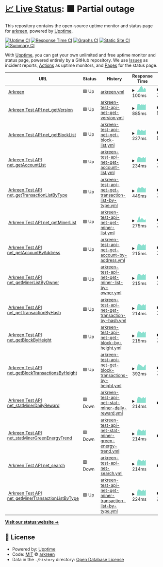 # [📈 Live Status](https://arkreen.github.io/upptime): <!--live status--> **🟧 Partial outage**

This repository contains the open-source uptime monitor and status page for [arkreen](https://arkreen.github.io/upptime), powered by [Upptime](https://github.com/upptime/upptime).

[![Uptime CI](https://github.com/arkreen/upptime/workflows/Uptime%20CI/badge.svg)](https://github.com/arkreen/upptime/actions?query=workflow%3A%22Uptime+CI%22)
[![Response Time CI](https://github.com/arkreen/upptime/workflows/Response%20Time%20CI/badge.svg)](https://github.com/arkreen/upptime/actions?query=workflow%3A%22Response+Time+CI%22)
[![Graphs CI](https://github.com/arkreen/upptime/workflows/Graphs%20CI/badge.svg)](https://github.com/arkreen/upptime/actions?query=workflow%3A%22Graphs+CI%22)
[![Static Site CI](https://github.com/arkreen/upptime/workflows/Static%20Site%20CI/badge.svg)](https://github.com/arkreen/upptime/actions?query=workflow%3A%22Static+Site+CI%22)
[![Summary CI](https://github.com/arkreen/upptime/workflows/Summary%20CI/badge.svg)](https://github.com/arkreen/upptime/actions?query=workflow%3A%22Summary+CI%22)

With [Upptime](https://upptime.js.org), you can get your own unlimited and free uptime monitor and status page, powered entirely by a GitHub repository. We use [Issues](https://github.com/arkreen/upptime/issues) as incident reports, [Actions](https://github.com/arkreen/upptime/actions) as uptime monitors, and [Pages](https://arkreen.github.io/upptime) for the status page.

<!--start: status pages-->
<!-- This summary is generated by Upptime (https://github.com/upptime/upptime) -->
<!-- Do not edit this manually, your changes will be overwritten -->
<!-- prettier-ignore -->
| URL | Status | History | Response Time | Uptime |
| --- | ------ | ------- | ------------- | ------ |
| <img alt="" src="https://icons.duckduckgo.com/ip3/arkreen.com.ico" height="13"> [Arkreen](https://arkreen.com) | 🟩 Up | [arkreen.yml](https://github.com/arkreen/upptime/commits/HEAD/history/arkreen.yml) | <details><summary><img alt="Response time graph" src="./graphs/arkreen/response-time-week.png" height="20"> 100ms</summary><br><a href="https://up.aigc.it/history/arkreen"><img alt="Response time 123" src="https://img.shields.io/endpoint?url=https%3A%2F%2Fraw.githubusercontent.com%2Farkreen%2Fupptime%2FHEAD%2Fapi%2Farkreen%2Fresponse-time.json"></a><br><a href="https://up.aigc.it/history/arkreen"><img alt="24-hour response time 81" src="https://img.shields.io/endpoint?url=https%3A%2F%2Fraw.githubusercontent.com%2Farkreen%2Fupptime%2FHEAD%2Fapi%2Farkreen%2Fresponse-time-day.json"></a><br><a href="https://up.aigc.it/history/arkreen"><img alt="7-day response time 100" src="https://img.shields.io/endpoint?url=https%3A%2F%2Fraw.githubusercontent.com%2Farkreen%2Fupptime%2FHEAD%2Fapi%2Farkreen%2Fresponse-time-week.json"></a><br><a href="https://up.aigc.it/history/arkreen"><img alt="30-day response time 121" src="https://img.shields.io/endpoint?url=https%3A%2F%2Fraw.githubusercontent.com%2Farkreen%2Fupptime%2FHEAD%2Fapi%2Farkreen%2Fresponse-time-month.json"></a><br><a href="https://up.aigc.it/history/arkreen"><img alt="1-year response time 123" src="https://img.shields.io/endpoint?url=https%3A%2F%2Fraw.githubusercontent.com%2Farkreen%2Fupptime%2FHEAD%2Fapi%2Farkreen%2Fresponse-time-year.json"></a></details> | <details><summary><a href="https://up.aigc.it/history/arkreen">100.00%</a></summary><a href="https://up.aigc.it/history/arkreen"><img alt="All-time uptime 100.00%" src="https://img.shields.io/endpoint?url=https%3A%2F%2Fraw.githubusercontent.com%2Farkreen%2Fupptime%2FHEAD%2Fapi%2Farkreen%2Fuptime.json"></a><br><a href="https://up.aigc.it/history/arkreen"><img alt="24-hour uptime 100.00%" src="https://img.shields.io/endpoint?url=https%3A%2F%2Fraw.githubusercontent.com%2Farkreen%2Fupptime%2FHEAD%2Fapi%2Farkreen%2Fuptime-day.json"></a><br><a href="https://up.aigc.it/history/arkreen"><img alt="7-day uptime 100.00%" src="https://img.shields.io/endpoint?url=https%3A%2F%2Fraw.githubusercontent.com%2Farkreen%2Fupptime%2FHEAD%2Fapi%2Farkreen%2Fuptime-week.json"></a><br><a href="https://up.aigc.it/history/arkreen"><img alt="30-day uptime 100.00%" src="https://img.shields.io/endpoint?url=https%3A%2F%2Fraw.githubusercontent.com%2Farkreen%2Fupptime%2FHEAD%2Fapi%2Farkreen%2Fuptime-month.json"></a><br><a href="https://up.aigc.it/history/arkreen"><img alt="1-year uptime 100.00%" src="https://img.shields.io/endpoint?url=https%3A%2F%2Fraw.githubusercontent.com%2Farkreen%2Fupptime%2FHEAD%2Fapi%2Farkreen%2Fuptime-year.json"></a></details>
| <img alt="" src="https://icons.duckduckgo.com/ip3/testapi.arkreen.com.ico" height="13"> [Arkreen Test API net_getVersion](https://testapi.arkreen.com/v1) | 🟩 Up | [arkreen-test-api-net-get-version.yml](https://github.com/arkreen/upptime/commits/HEAD/history/arkreen-test-api-net-get-version.yml) | <details><summary><img alt="Response time graph" src="./graphs/arkreen-test-api-net-get-version/response-time-week.png" height="20"> 885ms</summary><br><a href="https://up.aigc.it/history/arkreen-test-api-net-get-version"><img alt="Response time 870" src="https://img.shields.io/endpoint?url=https%3A%2F%2Fraw.githubusercontent.com%2Farkreen%2Fupptime%2FHEAD%2Fapi%2Farkreen-test-api-net-get-version%2Fresponse-time.json"></a><br><a href="https://up.aigc.it/history/arkreen-test-api-net-get-version"><img alt="24-hour response time 879" src="https://img.shields.io/endpoint?url=https%3A%2F%2Fraw.githubusercontent.com%2Farkreen%2Fupptime%2FHEAD%2Fapi%2Farkreen-test-api-net-get-version%2Fresponse-time-day.json"></a><br><a href="https://up.aigc.it/history/arkreen-test-api-net-get-version"><img alt="7-day response time 885" src="https://img.shields.io/endpoint?url=https%3A%2F%2Fraw.githubusercontent.com%2Farkreen%2Fupptime%2FHEAD%2Fapi%2Farkreen-test-api-net-get-version%2Fresponse-time-week.json"></a><br><a href="https://up.aigc.it/history/arkreen-test-api-net-get-version"><img alt="30-day response time 870" src="https://img.shields.io/endpoint?url=https%3A%2F%2Fraw.githubusercontent.com%2Farkreen%2Fupptime%2FHEAD%2Fapi%2Farkreen-test-api-net-get-version%2Fresponse-time-month.json"></a><br><a href="https://up.aigc.it/history/arkreen-test-api-net-get-version"><img alt="1-year response time 870" src="https://img.shields.io/endpoint?url=https%3A%2F%2Fraw.githubusercontent.com%2Farkreen%2Fupptime%2FHEAD%2Fapi%2Farkreen-test-api-net-get-version%2Fresponse-time-year.json"></a></details> | <details><summary><a href="https://up.aigc.it/history/arkreen-test-api-net-get-version">99.93%</a></summary><a href="https://up.aigc.it/history/arkreen-test-api-net-get-version"><img alt="All-time uptime 99.98%" src="https://img.shields.io/endpoint?url=https%3A%2F%2Fraw.githubusercontent.com%2Farkreen%2Fupptime%2FHEAD%2Fapi%2Farkreen-test-api-net-get-version%2Fuptime.json"></a><br><a href="https://up.aigc.it/history/arkreen-test-api-net-get-version"><img alt="24-hour uptime 99.54%" src="https://img.shields.io/endpoint?url=https%3A%2F%2Fraw.githubusercontent.com%2Farkreen%2Fupptime%2FHEAD%2Fapi%2Farkreen-test-api-net-get-version%2Fuptime-day.json"></a><br><a href="https://up.aigc.it/history/arkreen-test-api-net-get-version"><img alt="7-day uptime 99.93%" src="https://img.shields.io/endpoint?url=https%3A%2F%2Fraw.githubusercontent.com%2Farkreen%2Fupptime%2FHEAD%2Fapi%2Farkreen-test-api-net-get-version%2Fuptime-week.json"></a><br><a href="https://up.aigc.it/history/arkreen-test-api-net-get-version"><img alt="30-day uptime 99.98%" src="https://img.shields.io/endpoint?url=https%3A%2F%2Fraw.githubusercontent.com%2Farkreen%2Fupptime%2FHEAD%2Fapi%2Farkreen-test-api-net-get-version%2Fuptime-month.json"></a><br><a href="https://up.aigc.it/history/arkreen-test-api-net-get-version"><img alt="1-year uptime 99.98%" src="https://img.shields.io/endpoint?url=https%3A%2F%2Fraw.githubusercontent.com%2Farkreen%2Fupptime%2FHEAD%2Fapi%2Farkreen-test-api-net-get-version%2Fuptime-year.json"></a></details>
| <img alt="" src="https://icons.duckduckgo.com/ip3/testapi.arkreen.com.ico" height="13"> [Arkreen Test API net_getBlockList](https://testapi.arkreen.com/v1) | 🟩 Up | [arkreen-test-api-net-get-block-list.yml](https://github.com/arkreen/upptime/commits/HEAD/history/arkreen-test-api-net-get-block-list.yml) | <details><summary><img alt="Response time graph" src="./graphs/arkreen-test-api-net-get-block-list/response-time-week.png" height="20"> 227ms</summary><br><a href="https://up.aigc.it/history/arkreen-test-api-net-get-block-list"><img alt="Response time 236" src="https://img.shields.io/endpoint?url=https%3A%2F%2Fraw.githubusercontent.com%2Farkreen%2Fupptime%2FHEAD%2Fapi%2Farkreen-test-api-net-get-block-list%2Fresponse-time.json"></a><br><a href="https://up.aigc.it/history/arkreen-test-api-net-get-block-list"><img alt="24-hour response time 221" src="https://img.shields.io/endpoint?url=https%3A%2F%2Fraw.githubusercontent.com%2Farkreen%2Fupptime%2FHEAD%2Fapi%2Farkreen-test-api-net-get-block-list%2Fresponse-time-day.json"></a><br><a href="https://up.aigc.it/history/arkreen-test-api-net-get-block-list"><img alt="7-day response time 227" src="https://img.shields.io/endpoint?url=https%3A%2F%2Fraw.githubusercontent.com%2Farkreen%2Fupptime%2FHEAD%2Fapi%2Farkreen-test-api-net-get-block-list%2Fresponse-time-week.json"></a><br><a href="https://up.aigc.it/history/arkreen-test-api-net-get-block-list"><img alt="30-day response time 236" src="https://img.shields.io/endpoint?url=https%3A%2F%2Fraw.githubusercontent.com%2Farkreen%2Fupptime%2FHEAD%2Fapi%2Farkreen-test-api-net-get-block-list%2Fresponse-time-month.json"></a><br><a href="https://up.aigc.it/history/arkreen-test-api-net-get-block-list"><img alt="1-year response time 236" src="https://img.shields.io/endpoint?url=https%3A%2F%2Fraw.githubusercontent.com%2Farkreen%2Fupptime%2FHEAD%2Fapi%2Farkreen-test-api-net-get-block-list%2Fresponse-time-year.json"></a></details> | <details><summary><a href="https://up.aigc.it/history/arkreen-test-api-net-get-block-list">99.93%</a></summary><a href="https://up.aigc.it/history/arkreen-test-api-net-get-block-list"><img alt="All-time uptime 98.87%" src="https://img.shields.io/endpoint?url=https%3A%2F%2Fraw.githubusercontent.com%2Farkreen%2Fupptime%2FHEAD%2Fapi%2Farkreen-test-api-net-get-block-list%2Fuptime.json"></a><br><a href="https://up.aigc.it/history/arkreen-test-api-net-get-block-list"><img alt="24-hour uptime 99.54%" src="https://img.shields.io/endpoint?url=https%3A%2F%2Fraw.githubusercontent.com%2Farkreen%2Fupptime%2FHEAD%2Fapi%2Farkreen-test-api-net-get-block-list%2Fuptime-day.json"></a><br><a href="https://up.aigc.it/history/arkreen-test-api-net-get-block-list"><img alt="7-day uptime 99.93%" src="https://img.shields.io/endpoint?url=https%3A%2F%2Fraw.githubusercontent.com%2Farkreen%2Fupptime%2FHEAD%2Fapi%2Farkreen-test-api-net-get-block-list%2Fuptime-week.json"></a><br><a href="https://up.aigc.it/history/arkreen-test-api-net-get-block-list"><img alt="30-day uptime 98.87%" src="https://img.shields.io/endpoint?url=https%3A%2F%2Fraw.githubusercontent.com%2Farkreen%2Fupptime%2FHEAD%2Fapi%2Farkreen-test-api-net-get-block-list%2Fuptime-month.json"></a><br><a href="https://up.aigc.it/history/arkreen-test-api-net-get-block-list"><img alt="1-year uptime 98.87%" src="https://img.shields.io/endpoint?url=https%3A%2F%2Fraw.githubusercontent.com%2Farkreen%2Fupptime%2FHEAD%2Fapi%2Farkreen-test-api-net-get-block-list%2Fuptime-year.json"></a></details>
| <img alt="" src="https://icons.duckduckgo.com/ip3/testapi.arkreen.com.ico" height="13"> [Arkreen Test API net_getAccountList](https://testapi.arkreen.com/v1) | 🟩 Up | [arkreen-test-api-net-get-account-list.yml](https://github.com/arkreen/upptime/commits/HEAD/history/arkreen-test-api-net-get-account-list.yml) | <details><summary><img alt="Response time graph" src="./graphs/arkreen-test-api-net-get-account-list/response-time-week.png" height="20"> 234ms</summary><br><a href="https://up.aigc.it/history/arkreen-test-api-net-get-account-list"><img alt="Response time 228" src="https://img.shields.io/endpoint?url=https%3A%2F%2Fraw.githubusercontent.com%2Farkreen%2Fupptime%2FHEAD%2Fapi%2Farkreen-test-api-net-get-account-list%2Fresponse-time.json"></a><br><a href="https://up.aigc.it/history/arkreen-test-api-net-get-account-list"><img alt="24-hour response time 254" src="https://img.shields.io/endpoint?url=https%3A%2F%2Fraw.githubusercontent.com%2Farkreen%2Fupptime%2FHEAD%2Fapi%2Farkreen-test-api-net-get-account-list%2Fresponse-time-day.json"></a><br><a href="https://up.aigc.it/history/arkreen-test-api-net-get-account-list"><img alt="7-day response time 234" src="https://img.shields.io/endpoint?url=https%3A%2F%2Fraw.githubusercontent.com%2Farkreen%2Fupptime%2FHEAD%2Fapi%2Farkreen-test-api-net-get-account-list%2Fresponse-time-week.json"></a><br><a href="https://up.aigc.it/history/arkreen-test-api-net-get-account-list"><img alt="30-day response time 228" src="https://img.shields.io/endpoint?url=https%3A%2F%2Fraw.githubusercontent.com%2Farkreen%2Fupptime%2FHEAD%2Fapi%2Farkreen-test-api-net-get-account-list%2Fresponse-time-month.json"></a><br><a href="https://up.aigc.it/history/arkreen-test-api-net-get-account-list"><img alt="1-year response time 228" src="https://img.shields.io/endpoint?url=https%3A%2F%2Fraw.githubusercontent.com%2Farkreen%2Fupptime%2FHEAD%2Fapi%2Farkreen-test-api-net-get-account-list%2Fresponse-time-year.json"></a></details> | <details><summary><a href="https://up.aigc.it/history/arkreen-test-api-net-get-account-list">100.00%</a></summary><a href="https://up.aigc.it/history/arkreen-test-api-net-get-account-list"><img alt="All-time uptime 98.90%" src="https://img.shields.io/endpoint?url=https%3A%2F%2Fraw.githubusercontent.com%2Farkreen%2Fupptime%2FHEAD%2Fapi%2Farkreen-test-api-net-get-account-list%2Fuptime.json"></a><br><a href="https://up.aigc.it/history/arkreen-test-api-net-get-account-list"><img alt="24-hour uptime 100.00%" src="https://img.shields.io/endpoint?url=https%3A%2F%2Fraw.githubusercontent.com%2Farkreen%2Fupptime%2FHEAD%2Fapi%2Farkreen-test-api-net-get-account-list%2Fuptime-day.json"></a><br><a href="https://up.aigc.it/history/arkreen-test-api-net-get-account-list"><img alt="7-day uptime 100.00%" src="https://img.shields.io/endpoint?url=https%3A%2F%2Fraw.githubusercontent.com%2Farkreen%2Fupptime%2FHEAD%2Fapi%2Farkreen-test-api-net-get-account-list%2Fuptime-week.json"></a><br><a href="https://up.aigc.it/history/arkreen-test-api-net-get-account-list"><img alt="30-day uptime 98.90%" src="https://img.shields.io/endpoint?url=https%3A%2F%2Fraw.githubusercontent.com%2Farkreen%2Fupptime%2FHEAD%2Fapi%2Farkreen-test-api-net-get-account-list%2Fuptime-month.json"></a><br><a href="https://up.aigc.it/history/arkreen-test-api-net-get-account-list"><img alt="1-year uptime 98.90%" src="https://img.shields.io/endpoint?url=https%3A%2F%2Fraw.githubusercontent.com%2Farkreen%2Fupptime%2FHEAD%2Fapi%2Farkreen-test-api-net-get-account-list%2Fuptime-year.json"></a></details>
| <img alt="" src="https://icons.duckduckgo.com/ip3/testapi.arkreen.com.ico" height="13"> [Arkreen Test API net_getTransactionListByType](https://testapi.arkreen.com/v1) | 🟩 Up | [arkreen-test-api-net-get-transaction-list-by-type.yml](https://github.com/arkreen/upptime/commits/HEAD/history/arkreen-test-api-net-get-transaction-list-by-type.yml) | <details><summary><img alt="Response time graph" src="./graphs/arkreen-test-api-net-get-transaction-list-by-type/response-time-week.png" height="20"> 449ms</summary><br><a href="https://up.aigc.it/history/arkreen-test-api-net-get-transaction-list-by-type"><img alt="Response time 432" src="https://img.shields.io/endpoint?url=https%3A%2F%2Fraw.githubusercontent.com%2Farkreen%2Fupptime%2FHEAD%2Fapi%2Farkreen-test-api-net-get-transaction-list-by-type%2Fresponse-time.json"></a><br><a href="https://up.aigc.it/history/arkreen-test-api-net-get-transaction-list-by-type"><img alt="24-hour response time 462" src="https://img.shields.io/endpoint?url=https%3A%2F%2Fraw.githubusercontent.com%2Farkreen%2Fupptime%2FHEAD%2Fapi%2Farkreen-test-api-net-get-transaction-list-by-type%2Fresponse-time-day.json"></a><br><a href="https://up.aigc.it/history/arkreen-test-api-net-get-transaction-list-by-type"><img alt="7-day response time 449" src="https://img.shields.io/endpoint?url=https%3A%2F%2Fraw.githubusercontent.com%2Farkreen%2Fupptime%2FHEAD%2Fapi%2Farkreen-test-api-net-get-transaction-list-by-type%2Fresponse-time-week.json"></a><br><a href="https://up.aigc.it/history/arkreen-test-api-net-get-transaction-list-by-type"><img alt="30-day response time 432" src="https://img.shields.io/endpoint?url=https%3A%2F%2Fraw.githubusercontent.com%2Farkreen%2Fupptime%2FHEAD%2Fapi%2Farkreen-test-api-net-get-transaction-list-by-type%2Fresponse-time-month.json"></a><br><a href="https://up.aigc.it/history/arkreen-test-api-net-get-transaction-list-by-type"><img alt="1-year response time 432" src="https://img.shields.io/endpoint?url=https%3A%2F%2Fraw.githubusercontent.com%2Farkreen%2Fupptime%2FHEAD%2Fapi%2Farkreen-test-api-net-get-transaction-list-by-type%2Fresponse-time-year.json"></a></details> | <details><summary><a href="https://up.aigc.it/history/arkreen-test-api-net-get-transaction-list-by-type">100.00%</a></summary><a href="https://up.aigc.it/history/arkreen-test-api-net-get-transaction-list-by-type"><img alt="All-time uptime 98.76%" src="https://img.shields.io/endpoint?url=https%3A%2F%2Fraw.githubusercontent.com%2Farkreen%2Fupptime%2FHEAD%2Fapi%2Farkreen-test-api-net-get-transaction-list-by-type%2Fuptime.json"></a><br><a href="https://up.aigc.it/history/arkreen-test-api-net-get-transaction-list-by-type"><img alt="24-hour uptime 100.00%" src="https://img.shields.io/endpoint?url=https%3A%2F%2Fraw.githubusercontent.com%2Farkreen%2Fupptime%2FHEAD%2Fapi%2Farkreen-test-api-net-get-transaction-list-by-type%2Fuptime-day.json"></a><br><a href="https://up.aigc.it/history/arkreen-test-api-net-get-transaction-list-by-type"><img alt="7-day uptime 100.00%" src="https://img.shields.io/endpoint?url=https%3A%2F%2Fraw.githubusercontent.com%2Farkreen%2Fupptime%2FHEAD%2Fapi%2Farkreen-test-api-net-get-transaction-list-by-type%2Fuptime-week.json"></a><br><a href="https://up.aigc.it/history/arkreen-test-api-net-get-transaction-list-by-type"><img alt="30-day uptime 98.76%" src="https://img.shields.io/endpoint?url=https%3A%2F%2Fraw.githubusercontent.com%2Farkreen%2Fupptime%2FHEAD%2Fapi%2Farkreen-test-api-net-get-transaction-list-by-type%2Fuptime-month.json"></a><br><a href="https://up.aigc.it/history/arkreen-test-api-net-get-transaction-list-by-type"><img alt="1-year uptime 98.76%" src="https://img.shields.io/endpoint?url=https%3A%2F%2Fraw.githubusercontent.com%2Farkreen%2Fupptime%2FHEAD%2Fapi%2Farkreen-test-api-net-get-transaction-list-by-type%2Fuptime-year.json"></a></details>
| <img alt="" src="https://icons.duckduckgo.com/ip3/testapi.arkreen.com.ico" height="13"> [Arkreen Test API net_getMinerList](https://testapi.arkreen.com/v1) | 🟩 Up | [arkreen-test-api-net-get-miner-list.yml](https://github.com/arkreen/upptime/commits/HEAD/history/arkreen-test-api-net-get-miner-list.yml) | <details><summary><img alt="Response time graph" src="./graphs/arkreen-test-api-net-get-miner-list/response-time-week.png" height="20"> 275ms</summary><br><a href="https://up.aigc.it/history/arkreen-test-api-net-get-miner-list"><img alt="Response time 233" src="https://img.shields.io/endpoint?url=https%3A%2F%2Fraw.githubusercontent.com%2Farkreen%2Fupptime%2FHEAD%2Fapi%2Farkreen-test-api-net-get-miner-list%2Fresponse-time.json"></a><br><a href="https://up.aigc.it/history/arkreen-test-api-net-get-miner-list"><img alt="24-hour response time 237" src="https://img.shields.io/endpoint?url=https%3A%2F%2Fraw.githubusercontent.com%2Farkreen%2Fupptime%2FHEAD%2Fapi%2Farkreen-test-api-net-get-miner-list%2Fresponse-time-day.json"></a><br><a href="https://up.aigc.it/history/arkreen-test-api-net-get-miner-list"><img alt="7-day response time 275" src="https://img.shields.io/endpoint?url=https%3A%2F%2Fraw.githubusercontent.com%2Farkreen%2Fupptime%2FHEAD%2Fapi%2Farkreen-test-api-net-get-miner-list%2Fresponse-time-week.json"></a><br><a href="https://up.aigc.it/history/arkreen-test-api-net-get-miner-list"><img alt="30-day response time 233" src="https://img.shields.io/endpoint?url=https%3A%2F%2Fraw.githubusercontent.com%2Farkreen%2Fupptime%2FHEAD%2Fapi%2Farkreen-test-api-net-get-miner-list%2Fresponse-time-month.json"></a><br><a href="https://up.aigc.it/history/arkreen-test-api-net-get-miner-list"><img alt="1-year response time 233" src="https://img.shields.io/endpoint?url=https%3A%2F%2Fraw.githubusercontent.com%2Farkreen%2Fupptime%2FHEAD%2Fapi%2Farkreen-test-api-net-get-miner-list%2Fresponse-time-year.json"></a></details> | <details><summary><a href="https://up.aigc.it/history/arkreen-test-api-net-get-miner-list">100.00%</a></summary><a href="https://up.aigc.it/history/arkreen-test-api-net-get-miner-list"><img alt="All-time uptime 98.76%" src="https://img.shields.io/endpoint?url=https%3A%2F%2Fraw.githubusercontent.com%2Farkreen%2Fupptime%2FHEAD%2Fapi%2Farkreen-test-api-net-get-miner-list%2Fuptime.json"></a><br><a href="https://up.aigc.it/history/arkreen-test-api-net-get-miner-list"><img alt="24-hour uptime 100.00%" src="https://img.shields.io/endpoint?url=https%3A%2F%2Fraw.githubusercontent.com%2Farkreen%2Fupptime%2FHEAD%2Fapi%2Farkreen-test-api-net-get-miner-list%2Fuptime-day.json"></a><br><a href="https://up.aigc.it/history/arkreen-test-api-net-get-miner-list"><img alt="7-day uptime 100.00%" src="https://img.shields.io/endpoint?url=https%3A%2F%2Fraw.githubusercontent.com%2Farkreen%2Fupptime%2FHEAD%2Fapi%2Farkreen-test-api-net-get-miner-list%2Fuptime-week.json"></a><br><a href="https://up.aigc.it/history/arkreen-test-api-net-get-miner-list"><img alt="30-day uptime 98.76%" src="https://img.shields.io/endpoint?url=https%3A%2F%2Fraw.githubusercontent.com%2Farkreen%2Fupptime%2FHEAD%2Fapi%2Farkreen-test-api-net-get-miner-list%2Fuptime-month.json"></a><br><a href="https://up.aigc.it/history/arkreen-test-api-net-get-miner-list"><img alt="1-year uptime 98.76%" src="https://img.shields.io/endpoint?url=https%3A%2F%2Fraw.githubusercontent.com%2Farkreen%2Fupptime%2FHEAD%2Fapi%2Farkreen-test-api-net-get-miner-list%2Fuptime-year.json"></a></details>
| <img alt="" src="https://icons.duckduckgo.com/ip3/testapi.arkreen.com.ico" height="13"> [Arkreen Test API net_getAccountByAddress](https://testapi.arkreen.com/v1) | 🟩 Up | [arkreen-test-api-net-get-account-by-address.yml](https://github.com/arkreen/upptime/commits/HEAD/history/arkreen-test-api-net-get-account-by-address.yml) | <details><summary><img alt="Response time graph" src="./graphs/arkreen-test-api-net-get-account-by-address/response-time-week.png" height="20"> 215ms</summary><br><a href="https://up.aigc.it/history/arkreen-test-api-net-get-account-by-address"><img alt="Response time 210" src="https://img.shields.io/endpoint?url=https%3A%2F%2Fraw.githubusercontent.com%2Farkreen%2Fupptime%2FHEAD%2Fapi%2Farkreen-test-api-net-get-account-by-address%2Fresponse-time.json"></a><br><a href="https://up.aigc.it/history/arkreen-test-api-net-get-account-by-address"><img alt="24-hour response time 234" src="https://img.shields.io/endpoint?url=https%3A%2F%2Fraw.githubusercontent.com%2Farkreen%2Fupptime%2FHEAD%2Fapi%2Farkreen-test-api-net-get-account-by-address%2Fresponse-time-day.json"></a><br><a href="https://up.aigc.it/history/arkreen-test-api-net-get-account-by-address"><img alt="7-day response time 215" src="https://img.shields.io/endpoint?url=https%3A%2F%2Fraw.githubusercontent.com%2Farkreen%2Fupptime%2FHEAD%2Fapi%2Farkreen-test-api-net-get-account-by-address%2Fresponse-time-week.json"></a><br><a href="https://up.aigc.it/history/arkreen-test-api-net-get-account-by-address"><img alt="30-day response time 210" src="https://img.shields.io/endpoint?url=https%3A%2F%2Fraw.githubusercontent.com%2Farkreen%2Fupptime%2FHEAD%2Fapi%2Farkreen-test-api-net-get-account-by-address%2Fresponse-time-month.json"></a><br><a href="https://up.aigc.it/history/arkreen-test-api-net-get-account-by-address"><img alt="1-year response time 210" src="https://img.shields.io/endpoint?url=https%3A%2F%2Fraw.githubusercontent.com%2Farkreen%2Fupptime%2FHEAD%2Fapi%2Farkreen-test-api-net-get-account-by-address%2Fresponse-time-year.json"></a></details> | <details><summary><a href="https://up.aigc.it/history/arkreen-test-api-net-get-account-by-address">100.00%</a></summary><a href="https://up.aigc.it/history/arkreen-test-api-net-get-account-by-address"><img alt="All-time uptime 100.00%" src="https://img.shields.io/endpoint?url=https%3A%2F%2Fraw.githubusercontent.com%2Farkreen%2Fupptime%2FHEAD%2Fapi%2Farkreen-test-api-net-get-account-by-address%2Fuptime.json"></a><br><a href="https://up.aigc.it/history/arkreen-test-api-net-get-account-by-address"><img alt="24-hour uptime 100.00%" src="https://img.shields.io/endpoint?url=https%3A%2F%2Fraw.githubusercontent.com%2Farkreen%2Fupptime%2FHEAD%2Fapi%2Farkreen-test-api-net-get-account-by-address%2Fuptime-day.json"></a><br><a href="https://up.aigc.it/history/arkreen-test-api-net-get-account-by-address"><img alt="7-day uptime 100.00%" src="https://img.shields.io/endpoint?url=https%3A%2F%2Fraw.githubusercontent.com%2Farkreen%2Fupptime%2FHEAD%2Fapi%2Farkreen-test-api-net-get-account-by-address%2Fuptime-week.json"></a><br><a href="https://up.aigc.it/history/arkreen-test-api-net-get-account-by-address"><img alt="30-day uptime 100.00%" src="https://img.shields.io/endpoint?url=https%3A%2F%2Fraw.githubusercontent.com%2Farkreen%2Fupptime%2FHEAD%2Fapi%2Farkreen-test-api-net-get-account-by-address%2Fuptime-month.json"></a><br><a href="https://up.aigc.it/history/arkreen-test-api-net-get-account-by-address"><img alt="1-year uptime 100.00%" src="https://img.shields.io/endpoint?url=https%3A%2F%2Fraw.githubusercontent.com%2Farkreen%2Fupptime%2FHEAD%2Fapi%2Farkreen-test-api-net-get-account-by-address%2Fuptime-year.json"></a></details>
| <img alt="" src="https://icons.duckduckgo.com/ip3/testapi.arkreen.com.ico" height="13"> [Arkreen Test API net_getMinerListByOwner](https://testapi.arkreen.com/v1) | 🟩 Up | [arkreen-test-api-net-get-miner-list-by-owner.yml](https://github.com/arkreen/upptime/commits/HEAD/history/arkreen-test-api-net-get-miner-list-by-owner.yml) | <details><summary><img alt="Response time graph" src="./graphs/arkreen-test-api-net-get-miner-list-by-owner/response-time-week.png" height="20"> 215ms</summary><br><a href="https://up.aigc.it/history/arkreen-test-api-net-get-miner-list-by-owner"><img alt="Response time 210" src="https://img.shields.io/endpoint?url=https%3A%2F%2Fraw.githubusercontent.com%2Farkreen%2Fupptime%2FHEAD%2Fapi%2Farkreen-test-api-net-get-miner-list-by-owner%2Fresponse-time.json"></a><br><a href="https://up.aigc.it/history/arkreen-test-api-net-get-miner-list-by-owner"><img alt="24-hour response time 234" src="https://img.shields.io/endpoint?url=https%3A%2F%2Fraw.githubusercontent.com%2Farkreen%2Fupptime%2FHEAD%2Fapi%2Farkreen-test-api-net-get-miner-list-by-owner%2Fresponse-time-day.json"></a><br><a href="https://up.aigc.it/history/arkreen-test-api-net-get-miner-list-by-owner"><img alt="7-day response time 215" src="https://img.shields.io/endpoint?url=https%3A%2F%2Fraw.githubusercontent.com%2Farkreen%2Fupptime%2FHEAD%2Fapi%2Farkreen-test-api-net-get-miner-list-by-owner%2Fresponse-time-week.json"></a><br><a href="https://up.aigc.it/history/arkreen-test-api-net-get-miner-list-by-owner"><img alt="30-day response time 210" src="https://img.shields.io/endpoint?url=https%3A%2F%2Fraw.githubusercontent.com%2Farkreen%2Fupptime%2FHEAD%2Fapi%2Farkreen-test-api-net-get-miner-list-by-owner%2Fresponse-time-month.json"></a><br><a href="https://up.aigc.it/history/arkreen-test-api-net-get-miner-list-by-owner"><img alt="1-year response time 210" src="https://img.shields.io/endpoint?url=https%3A%2F%2Fraw.githubusercontent.com%2Farkreen%2Fupptime%2FHEAD%2Fapi%2Farkreen-test-api-net-get-miner-list-by-owner%2Fresponse-time-year.json"></a></details> | <details><summary><a href="https://up.aigc.it/history/arkreen-test-api-net-get-miner-list-by-owner">100.00%</a></summary><a href="https://up.aigc.it/history/arkreen-test-api-net-get-miner-list-by-owner"><img alt="All-time uptime 98.87%" src="https://img.shields.io/endpoint?url=https%3A%2F%2Fraw.githubusercontent.com%2Farkreen%2Fupptime%2FHEAD%2Fapi%2Farkreen-test-api-net-get-miner-list-by-owner%2Fuptime.json"></a><br><a href="https://up.aigc.it/history/arkreen-test-api-net-get-miner-list-by-owner"><img alt="24-hour uptime 100.00%" src="https://img.shields.io/endpoint?url=https%3A%2F%2Fraw.githubusercontent.com%2Farkreen%2Fupptime%2FHEAD%2Fapi%2Farkreen-test-api-net-get-miner-list-by-owner%2Fuptime-day.json"></a><br><a href="https://up.aigc.it/history/arkreen-test-api-net-get-miner-list-by-owner"><img alt="7-day uptime 100.00%" src="https://img.shields.io/endpoint?url=https%3A%2F%2Fraw.githubusercontent.com%2Farkreen%2Fupptime%2FHEAD%2Fapi%2Farkreen-test-api-net-get-miner-list-by-owner%2Fuptime-week.json"></a><br><a href="https://up.aigc.it/history/arkreen-test-api-net-get-miner-list-by-owner"><img alt="30-day uptime 98.87%" src="https://img.shields.io/endpoint?url=https%3A%2F%2Fraw.githubusercontent.com%2Farkreen%2Fupptime%2FHEAD%2Fapi%2Farkreen-test-api-net-get-miner-list-by-owner%2Fuptime-month.json"></a><br><a href="https://up.aigc.it/history/arkreen-test-api-net-get-miner-list-by-owner"><img alt="1-year uptime 98.87%" src="https://img.shields.io/endpoint?url=https%3A%2F%2Fraw.githubusercontent.com%2Farkreen%2Fupptime%2FHEAD%2Fapi%2Farkreen-test-api-net-get-miner-list-by-owner%2Fuptime-year.json"></a></details>
| <img alt="" src="https://icons.duckduckgo.com/ip3/testapi.arkreen.com.ico" height="13"> [Arkreen Test API net_getTransactionByHash](https://testapi.arkreen.com/v1) | 🟩 Up | [arkreen-test-api-net-get-transaction-by-hash.yml](https://github.com/arkreen/upptime/commits/HEAD/history/arkreen-test-api-net-get-transaction-by-hash.yml) | <details><summary><img alt="Response time graph" src="./graphs/arkreen-test-api-net-get-transaction-by-hash/response-time-week.png" height="20"> 214ms</summary><br><a href="https://up.aigc.it/history/arkreen-test-api-net-get-transaction-by-hash"><img alt="Response time 209" src="https://img.shields.io/endpoint?url=https%3A%2F%2Fraw.githubusercontent.com%2Farkreen%2Fupptime%2FHEAD%2Fapi%2Farkreen-test-api-net-get-transaction-by-hash%2Fresponse-time.json"></a><br><a href="https://up.aigc.it/history/arkreen-test-api-net-get-transaction-by-hash"><img alt="24-hour response time 232" src="https://img.shields.io/endpoint?url=https%3A%2F%2Fraw.githubusercontent.com%2Farkreen%2Fupptime%2FHEAD%2Fapi%2Farkreen-test-api-net-get-transaction-by-hash%2Fresponse-time-day.json"></a><br><a href="https://up.aigc.it/history/arkreen-test-api-net-get-transaction-by-hash"><img alt="7-day response time 214" src="https://img.shields.io/endpoint?url=https%3A%2F%2Fraw.githubusercontent.com%2Farkreen%2Fupptime%2FHEAD%2Fapi%2Farkreen-test-api-net-get-transaction-by-hash%2Fresponse-time-week.json"></a><br><a href="https://up.aigc.it/history/arkreen-test-api-net-get-transaction-by-hash"><img alt="30-day response time 209" src="https://img.shields.io/endpoint?url=https%3A%2F%2Fraw.githubusercontent.com%2Farkreen%2Fupptime%2FHEAD%2Fapi%2Farkreen-test-api-net-get-transaction-by-hash%2Fresponse-time-month.json"></a><br><a href="https://up.aigc.it/history/arkreen-test-api-net-get-transaction-by-hash"><img alt="1-year response time 209" src="https://img.shields.io/endpoint?url=https%3A%2F%2Fraw.githubusercontent.com%2Farkreen%2Fupptime%2FHEAD%2Fapi%2Farkreen-test-api-net-get-transaction-by-hash%2Fresponse-time-year.json"></a></details> | <details><summary><a href="https://up.aigc.it/history/arkreen-test-api-net-get-transaction-by-hash">100.00%</a></summary><a href="https://up.aigc.it/history/arkreen-test-api-net-get-transaction-by-hash"><img alt="All-time uptime 100.00%" src="https://img.shields.io/endpoint?url=https%3A%2F%2Fraw.githubusercontent.com%2Farkreen%2Fupptime%2FHEAD%2Fapi%2Farkreen-test-api-net-get-transaction-by-hash%2Fuptime.json"></a><br><a href="https://up.aigc.it/history/arkreen-test-api-net-get-transaction-by-hash"><img alt="24-hour uptime 100.00%" src="https://img.shields.io/endpoint?url=https%3A%2F%2Fraw.githubusercontent.com%2Farkreen%2Fupptime%2FHEAD%2Fapi%2Farkreen-test-api-net-get-transaction-by-hash%2Fuptime-day.json"></a><br><a href="https://up.aigc.it/history/arkreen-test-api-net-get-transaction-by-hash"><img alt="7-day uptime 100.00%" src="https://img.shields.io/endpoint?url=https%3A%2F%2Fraw.githubusercontent.com%2Farkreen%2Fupptime%2FHEAD%2Fapi%2Farkreen-test-api-net-get-transaction-by-hash%2Fuptime-week.json"></a><br><a href="https://up.aigc.it/history/arkreen-test-api-net-get-transaction-by-hash"><img alt="30-day uptime 100.00%" src="https://img.shields.io/endpoint?url=https%3A%2F%2Fraw.githubusercontent.com%2Farkreen%2Fupptime%2FHEAD%2Fapi%2Farkreen-test-api-net-get-transaction-by-hash%2Fuptime-month.json"></a><br><a href="https://up.aigc.it/history/arkreen-test-api-net-get-transaction-by-hash"><img alt="1-year uptime 100.00%" src="https://img.shields.io/endpoint?url=https%3A%2F%2Fraw.githubusercontent.com%2Farkreen%2Fupptime%2FHEAD%2Fapi%2Farkreen-test-api-net-get-transaction-by-hash%2Fuptime-year.json"></a></details>
| <img alt="" src="https://icons.duckduckgo.com/ip3/testapi.arkreen.com.ico" height="13"> [Arkreen Test API net_getBlockByHeight](https://testapi.arkreen.com/v1) | 🟩 Up | [arkreen-test-api-net-get-block-by-height.yml](https://github.com/arkreen/upptime/commits/HEAD/history/arkreen-test-api-net-get-block-by-height.yml) | <details><summary><img alt="Response time graph" src="./graphs/arkreen-test-api-net-get-block-by-height/response-time-week.png" height="20"> 215ms</summary><br><a href="https://up.aigc.it/history/arkreen-test-api-net-get-block-by-height"><img alt="Response time 209" src="https://img.shields.io/endpoint?url=https%3A%2F%2Fraw.githubusercontent.com%2Farkreen%2Fupptime%2FHEAD%2Fapi%2Farkreen-test-api-net-get-block-by-height%2Fresponse-time.json"></a><br><a href="https://up.aigc.it/history/arkreen-test-api-net-get-block-by-height"><img alt="24-hour response time 234" src="https://img.shields.io/endpoint?url=https%3A%2F%2Fraw.githubusercontent.com%2Farkreen%2Fupptime%2FHEAD%2Fapi%2Farkreen-test-api-net-get-block-by-height%2Fresponse-time-day.json"></a><br><a href="https://up.aigc.it/history/arkreen-test-api-net-get-block-by-height"><img alt="7-day response time 215" src="https://img.shields.io/endpoint?url=https%3A%2F%2Fraw.githubusercontent.com%2Farkreen%2Fupptime%2FHEAD%2Fapi%2Farkreen-test-api-net-get-block-by-height%2Fresponse-time-week.json"></a><br><a href="https://up.aigc.it/history/arkreen-test-api-net-get-block-by-height"><img alt="30-day response time 209" src="https://img.shields.io/endpoint?url=https%3A%2F%2Fraw.githubusercontent.com%2Farkreen%2Fupptime%2FHEAD%2Fapi%2Farkreen-test-api-net-get-block-by-height%2Fresponse-time-month.json"></a><br><a href="https://up.aigc.it/history/arkreen-test-api-net-get-block-by-height"><img alt="1-year response time 209" src="https://img.shields.io/endpoint?url=https%3A%2F%2Fraw.githubusercontent.com%2Farkreen%2Fupptime%2FHEAD%2Fapi%2Farkreen-test-api-net-get-block-by-height%2Fresponse-time-year.json"></a></details> | <details><summary><a href="https://up.aigc.it/history/arkreen-test-api-net-get-block-by-height">100.00%</a></summary><a href="https://up.aigc.it/history/arkreen-test-api-net-get-block-by-height"><img alt="All-time uptime 100.00%" src="https://img.shields.io/endpoint?url=https%3A%2F%2Fraw.githubusercontent.com%2Farkreen%2Fupptime%2FHEAD%2Fapi%2Farkreen-test-api-net-get-block-by-height%2Fuptime.json"></a><br><a href="https://up.aigc.it/history/arkreen-test-api-net-get-block-by-height"><img alt="24-hour uptime 100.00%" src="https://img.shields.io/endpoint?url=https%3A%2F%2Fraw.githubusercontent.com%2Farkreen%2Fupptime%2FHEAD%2Fapi%2Farkreen-test-api-net-get-block-by-height%2Fuptime-day.json"></a><br><a href="https://up.aigc.it/history/arkreen-test-api-net-get-block-by-height"><img alt="7-day uptime 100.00%" src="https://img.shields.io/endpoint?url=https%3A%2F%2Fraw.githubusercontent.com%2Farkreen%2Fupptime%2FHEAD%2Fapi%2Farkreen-test-api-net-get-block-by-height%2Fuptime-week.json"></a><br><a href="https://up.aigc.it/history/arkreen-test-api-net-get-block-by-height"><img alt="30-day uptime 100.00%" src="https://img.shields.io/endpoint?url=https%3A%2F%2Fraw.githubusercontent.com%2Farkreen%2Fupptime%2FHEAD%2Fapi%2Farkreen-test-api-net-get-block-by-height%2Fuptime-month.json"></a><br><a href="https://up.aigc.it/history/arkreen-test-api-net-get-block-by-height"><img alt="1-year uptime 100.00%" src="https://img.shields.io/endpoint?url=https%3A%2F%2Fraw.githubusercontent.com%2Farkreen%2Fupptime%2FHEAD%2Fapi%2Farkreen-test-api-net-get-block-by-height%2Fuptime-year.json"></a></details>
| <img alt="" src="https://icons.duckduckgo.com/ip3/testapi.arkreen.com.ico" height="13"> [Arkreen Test API net_getBlockTransactionsByHeight](https://testapi.arkreen.com/v1) | 🟩 Up | [arkreen-test-api-net-get-block-transactions-by-height.yml](https://github.com/arkreen/upptime/commits/HEAD/history/arkreen-test-api-net-get-block-transactions-by-height.yml) | <details><summary><img alt="Response time graph" src="./graphs/arkreen-test-api-net-get-block-transactions-by-height/response-time-week.png" height="20"> 392ms</summary><br><a href="https://up.aigc.it/history/arkreen-test-api-net-get-block-transactions-by-height"><img alt="Response time 375" src="https://img.shields.io/endpoint?url=https%3A%2F%2Fraw.githubusercontent.com%2Farkreen%2Fupptime%2FHEAD%2Fapi%2Farkreen-test-api-net-get-block-transactions-by-height%2Fresponse-time.json"></a><br><a href="https://up.aigc.it/history/arkreen-test-api-net-get-block-transactions-by-height"><img alt="24-hour response time 460" src="https://img.shields.io/endpoint?url=https%3A%2F%2Fraw.githubusercontent.com%2Farkreen%2Fupptime%2FHEAD%2Fapi%2Farkreen-test-api-net-get-block-transactions-by-height%2Fresponse-time-day.json"></a><br><a href="https://up.aigc.it/history/arkreen-test-api-net-get-block-transactions-by-height"><img alt="7-day response time 392" src="https://img.shields.io/endpoint?url=https%3A%2F%2Fraw.githubusercontent.com%2Farkreen%2Fupptime%2FHEAD%2Fapi%2Farkreen-test-api-net-get-block-transactions-by-height%2Fresponse-time-week.json"></a><br><a href="https://up.aigc.it/history/arkreen-test-api-net-get-block-transactions-by-height"><img alt="30-day response time 375" src="https://img.shields.io/endpoint?url=https%3A%2F%2Fraw.githubusercontent.com%2Farkreen%2Fupptime%2FHEAD%2Fapi%2Farkreen-test-api-net-get-block-transactions-by-height%2Fresponse-time-month.json"></a><br><a href="https://up.aigc.it/history/arkreen-test-api-net-get-block-transactions-by-height"><img alt="1-year response time 375" src="https://img.shields.io/endpoint?url=https%3A%2F%2Fraw.githubusercontent.com%2Farkreen%2Fupptime%2FHEAD%2Fapi%2Farkreen-test-api-net-get-block-transactions-by-height%2Fresponse-time-year.json"></a></details> | <details><summary><a href="https://up.aigc.it/history/arkreen-test-api-net-get-block-transactions-by-height">100.00%</a></summary><a href="https://up.aigc.it/history/arkreen-test-api-net-get-block-transactions-by-height"><img alt="All-time uptime 100.00%" src="https://img.shields.io/endpoint?url=https%3A%2F%2Fraw.githubusercontent.com%2Farkreen%2Fupptime%2FHEAD%2Fapi%2Farkreen-test-api-net-get-block-transactions-by-height%2Fuptime.json"></a><br><a href="https://up.aigc.it/history/arkreen-test-api-net-get-block-transactions-by-height"><img alt="24-hour uptime 100.00%" src="https://img.shields.io/endpoint?url=https%3A%2F%2Fraw.githubusercontent.com%2Farkreen%2Fupptime%2FHEAD%2Fapi%2Farkreen-test-api-net-get-block-transactions-by-height%2Fuptime-day.json"></a><br><a href="https://up.aigc.it/history/arkreen-test-api-net-get-block-transactions-by-height"><img alt="7-day uptime 100.00%" src="https://img.shields.io/endpoint?url=https%3A%2F%2Fraw.githubusercontent.com%2Farkreen%2Fupptime%2FHEAD%2Fapi%2Farkreen-test-api-net-get-block-transactions-by-height%2Fuptime-week.json"></a><br><a href="https://up.aigc.it/history/arkreen-test-api-net-get-block-transactions-by-height"><img alt="30-day uptime 100.00%" src="https://img.shields.io/endpoint?url=https%3A%2F%2Fraw.githubusercontent.com%2Farkreen%2Fupptime%2FHEAD%2Fapi%2Farkreen-test-api-net-get-block-transactions-by-height%2Fuptime-month.json"></a><br><a href="https://up.aigc.it/history/arkreen-test-api-net-get-block-transactions-by-height"><img alt="1-year uptime 100.00%" src="https://img.shields.io/endpoint?url=https%3A%2F%2Fraw.githubusercontent.com%2Farkreen%2Fupptime%2FHEAD%2Fapi%2Farkreen-test-api-net-get-block-transactions-by-height%2Fuptime-year.json"></a></details>
| <img alt="" src="https://icons.duckduckgo.com/ip3/testapi.arkreen.com.ico" height="13"> [Arkreen Test API net_statMinerDailyReward](https://testapi.arkreen.com/v1) | 🟥 Down | [arkreen-test-api-net-stat-miner-daily-reward.yml](https://github.com/arkreen/upptime/commits/HEAD/history/arkreen-test-api-net-stat-miner-daily-reward.yml) | <details><summary><img alt="Response time graph" src="./graphs/arkreen-test-api-net-stat-miner-daily-reward/response-time-week.png" height="20"> 214ms</summary><br><a href="https://up.aigc.it/history/arkreen-test-api-net-stat-miner-daily-reward"><img alt="Response time 209" src="https://img.shields.io/endpoint?url=https%3A%2F%2Fraw.githubusercontent.com%2Farkreen%2Fupptime%2FHEAD%2Fapi%2Farkreen-test-api-net-stat-miner-daily-reward%2Fresponse-time.json"></a><br><a href="https://up.aigc.it/history/arkreen-test-api-net-stat-miner-daily-reward"><img alt="24-hour response time 232" src="https://img.shields.io/endpoint?url=https%3A%2F%2Fraw.githubusercontent.com%2Farkreen%2Fupptime%2FHEAD%2Fapi%2Farkreen-test-api-net-stat-miner-daily-reward%2Fresponse-time-day.json"></a><br><a href="https://up.aigc.it/history/arkreen-test-api-net-stat-miner-daily-reward"><img alt="7-day response time 214" src="https://img.shields.io/endpoint?url=https%3A%2F%2Fraw.githubusercontent.com%2Farkreen%2Fupptime%2FHEAD%2Fapi%2Farkreen-test-api-net-stat-miner-daily-reward%2Fresponse-time-week.json"></a><br><a href="https://up.aigc.it/history/arkreen-test-api-net-stat-miner-daily-reward"><img alt="30-day response time 209" src="https://img.shields.io/endpoint?url=https%3A%2F%2Fraw.githubusercontent.com%2Farkreen%2Fupptime%2FHEAD%2Fapi%2Farkreen-test-api-net-stat-miner-daily-reward%2Fresponse-time-month.json"></a><br><a href="https://up.aigc.it/history/arkreen-test-api-net-stat-miner-daily-reward"><img alt="1-year response time 209" src="https://img.shields.io/endpoint?url=https%3A%2F%2Fraw.githubusercontent.com%2Farkreen%2Fupptime%2FHEAD%2Fapi%2Farkreen-test-api-net-stat-miner-daily-reward%2Fresponse-time-year.json"></a></details> | <details><summary><a href="https://up.aigc.it/history/arkreen-test-api-net-stat-miner-daily-reward">0.00%</a></summary><a href="https://up.aigc.it/history/arkreen-test-api-net-stat-miner-daily-reward"><img alt="All-time uptime 0.00%" src="https://img.shields.io/endpoint?url=https%3A%2F%2Fraw.githubusercontent.com%2Farkreen%2Fupptime%2FHEAD%2Fapi%2Farkreen-test-api-net-stat-miner-daily-reward%2Fuptime.json"></a><br><a href="https://up.aigc.it/history/arkreen-test-api-net-stat-miner-daily-reward"><img alt="24-hour uptime 0.00%" src="https://img.shields.io/endpoint?url=https%3A%2F%2Fraw.githubusercontent.com%2Farkreen%2Fupptime%2FHEAD%2Fapi%2Farkreen-test-api-net-stat-miner-daily-reward%2Fuptime-day.json"></a><br><a href="https://up.aigc.it/history/arkreen-test-api-net-stat-miner-daily-reward"><img alt="7-day uptime 0.00%" src="https://img.shields.io/endpoint?url=https%3A%2F%2Fraw.githubusercontent.com%2Farkreen%2Fupptime%2FHEAD%2Fapi%2Farkreen-test-api-net-stat-miner-daily-reward%2Fuptime-week.json"></a><br><a href="https://up.aigc.it/history/arkreen-test-api-net-stat-miner-daily-reward"><img alt="30-day uptime 0.00%" src="https://img.shields.io/endpoint?url=https%3A%2F%2Fraw.githubusercontent.com%2Farkreen%2Fupptime%2FHEAD%2Fapi%2Farkreen-test-api-net-stat-miner-daily-reward%2Fuptime-month.json"></a><br><a href="https://up.aigc.it/history/arkreen-test-api-net-stat-miner-daily-reward"><img alt="1-year uptime 0.00%" src="https://img.shields.io/endpoint?url=https%3A%2F%2Fraw.githubusercontent.com%2Farkreen%2Fupptime%2FHEAD%2Fapi%2Farkreen-test-api-net-stat-miner-daily-reward%2Fuptime-year.json"></a></details>
| <img alt="" src="https://icons.duckduckgo.com/ip3/testapi.arkreen.com.ico" height="13"> [Arkreen Test API net_statMinerGreenEnergyTrend](https://testapi.arkreen.com/v1) | 🟥 Down | [arkreen-test-api-net-stat-miner-green-energy-trend.yml](https://github.com/arkreen/upptime/commits/HEAD/history/arkreen-test-api-net-stat-miner-green-energy-trend.yml) | <details><summary><img alt="Response time graph" src="./graphs/arkreen-test-api-net-stat-miner-green-energy-trend/response-time-week.png" height="20"> 214ms</summary><br><a href="https://up.aigc.it/history/arkreen-test-api-net-stat-miner-green-energy-trend"><img alt="Response time 209" src="https://img.shields.io/endpoint?url=https%3A%2F%2Fraw.githubusercontent.com%2Farkreen%2Fupptime%2FHEAD%2Fapi%2Farkreen-test-api-net-stat-miner-green-energy-trend%2Fresponse-time.json"></a><br><a href="https://up.aigc.it/history/arkreen-test-api-net-stat-miner-green-energy-trend"><img alt="24-hour response time 232" src="https://img.shields.io/endpoint?url=https%3A%2F%2Fraw.githubusercontent.com%2Farkreen%2Fupptime%2FHEAD%2Fapi%2Farkreen-test-api-net-stat-miner-green-energy-trend%2Fresponse-time-day.json"></a><br><a href="https://up.aigc.it/history/arkreen-test-api-net-stat-miner-green-energy-trend"><img alt="7-day response time 214" src="https://img.shields.io/endpoint?url=https%3A%2F%2Fraw.githubusercontent.com%2Farkreen%2Fupptime%2FHEAD%2Fapi%2Farkreen-test-api-net-stat-miner-green-energy-trend%2Fresponse-time-week.json"></a><br><a href="https://up.aigc.it/history/arkreen-test-api-net-stat-miner-green-energy-trend"><img alt="30-day response time 209" src="https://img.shields.io/endpoint?url=https%3A%2F%2Fraw.githubusercontent.com%2Farkreen%2Fupptime%2FHEAD%2Fapi%2Farkreen-test-api-net-stat-miner-green-energy-trend%2Fresponse-time-month.json"></a><br><a href="https://up.aigc.it/history/arkreen-test-api-net-stat-miner-green-energy-trend"><img alt="1-year response time 209" src="https://img.shields.io/endpoint?url=https%3A%2F%2Fraw.githubusercontent.com%2Farkreen%2Fupptime%2FHEAD%2Fapi%2Farkreen-test-api-net-stat-miner-green-energy-trend%2Fresponse-time-year.json"></a></details> | <details><summary><a href="https://up.aigc.it/history/arkreen-test-api-net-stat-miner-green-energy-trend">0.00%</a></summary><a href="https://up.aigc.it/history/arkreen-test-api-net-stat-miner-green-energy-trend"><img alt="All-time uptime 0.00%" src="https://img.shields.io/endpoint?url=https%3A%2F%2Fraw.githubusercontent.com%2Farkreen%2Fupptime%2FHEAD%2Fapi%2Farkreen-test-api-net-stat-miner-green-energy-trend%2Fuptime.json"></a><br><a href="https://up.aigc.it/history/arkreen-test-api-net-stat-miner-green-energy-trend"><img alt="24-hour uptime 0.00%" src="https://img.shields.io/endpoint?url=https%3A%2F%2Fraw.githubusercontent.com%2Farkreen%2Fupptime%2FHEAD%2Fapi%2Farkreen-test-api-net-stat-miner-green-energy-trend%2Fuptime-day.json"></a><br><a href="https://up.aigc.it/history/arkreen-test-api-net-stat-miner-green-energy-trend"><img alt="7-day uptime 0.00%" src="https://img.shields.io/endpoint?url=https%3A%2F%2Fraw.githubusercontent.com%2Farkreen%2Fupptime%2FHEAD%2Fapi%2Farkreen-test-api-net-stat-miner-green-energy-trend%2Fuptime-week.json"></a><br><a href="https://up.aigc.it/history/arkreen-test-api-net-stat-miner-green-energy-trend"><img alt="30-day uptime 0.00%" src="https://img.shields.io/endpoint?url=https%3A%2F%2Fraw.githubusercontent.com%2Farkreen%2Fupptime%2FHEAD%2Fapi%2Farkreen-test-api-net-stat-miner-green-energy-trend%2Fuptime-month.json"></a><br><a href="https://up.aigc.it/history/arkreen-test-api-net-stat-miner-green-energy-trend"><img alt="1-year uptime 0.00%" src="https://img.shields.io/endpoint?url=https%3A%2F%2Fraw.githubusercontent.com%2Farkreen%2Fupptime%2FHEAD%2Fapi%2Farkreen-test-api-net-stat-miner-green-energy-trend%2Fuptime-year.json"></a></details>
| <img alt="" src="https://icons.duckduckgo.com/ip3/testapi.arkreen.com.ico" height="13"> [Arkreen Test API net_search](https://testapi.arkreen.com/v1) | 🟥 Down | [arkreen-test-api-net-search.yml](https://github.com/arkreen/upptime/commits/HEAD/history/arkreen-test-api-net-search.yml) | <details><summary><img alt="Response time graph" src="./graphs/arkreen-test-api-net-search/response-time-week.png" height="20"> 214ms</summary><br><a href="https://up.aigc.it/history/arkreen-test-api-net-search"><img alt="Response time 211" src="https://img.shields.io/endpoint?url=https%3A%2F%2Fraw.githubusercontent.com%2Farkreen%2Fupptime%2FHEAD%2Fapi%2Farkreen-test-api-net-search%2Fresponse-time.json"></a><br><a href="https://up.aigc.it/history/arkreen-test-api-net-search"><img alt="24-hour response time 232" src="https://img.shields.io/endpoint?url=https%3A%2F%2Fraw.githubusercontent.com%2Farkreen%2Fupptime%2FHEAD%2Fapi%2Farkreen-test-api-net-search%2Fresponse-time-day.json"></a><br><a href="https://up.aigc.it/history/arkreen-test-api-net-search"><img alt="7-day response time 214" src="https://img.shields.io/endpoint?url=https%3A%2F%2Fraw.githubusercontent.com%2Farkreen%2Fupptime%2FHEAD%2Fapi%2Farkreen-test-api-net-search%2Fresponse-time-week.json"></a><br><a href="https://up.aigc.it/history/arkreen-test-api-net-search"><img alt="30-day response time 211" src="https://img.shields.io/endpoint?url=https%3A%2F%2Fraw.githubusercontent.com%2Farkreen%2Fupptime%2FHEAD%2Fapi%2Farkreen-test-api-net-search%2Fresponse-time-month.json"></a><br><a href="https://up.aigc.it/history/arkreen-test-api-net-search"><img alt="1-year response time 211" src="https://img.shields.io/endpoint?url=https%3A%2F%2Fraw.githubusercontent.com%2Farkreen%2Fupptime%2FHEAD%2Fapi%2Farkreen-test-api-net-search%2Fresponse-time-year.json"></a></details> | <details><summary><a href="https://up.aigc.it/history/arkreen-test-api-net-search">0.00%</a></summary><a href="https://up.aigc.it/history/arkreen-test-api-net-search"><img alt="All-time uptime 0.00%" src="https://img.shields.io/endpoint?url=https%3A%2F%2Fraw.githubusercontent.com%2Farkreen%2Fupptime%2FHEAD%2Fapi%2Farkreen-test-api-net-search%2Fuptime.json"></a><br><a href="https://up.aigc.it/history/arkreen-test-api-net-search"><img alt="24-hour uptime 0.00%" src="https://img.shields.io/endpoint?url=https%3A%2F%2Fraw.githubusercontent.com%2Farkreen%2Fupptime%2FHEAD%2Fapi%2Farkreen-test-api-net-search%2Fuptime-day.json"></a><br><a href="https://up.aigc.it/history/arkreen-test-api-net-search"><img alt="7-day uptime 0.00%" src="https://img.shields.io/endpoint?url=https%3A%2F%2Fraw.githubusercontent.com%2Farkreen%2Fupptime%2FHEAD%2Fapi%2Farkreen-test-api-net-search%2Fuptime-week.json"></a><br><a href="https://up.aigc.it/history/arkreen-test-api-net-search"><img alt="30-day uptime 0.00%" src="https://img.shields.io/endpoint?url=https%3A%2F%2Fraw.githubusercontent.com%2Farkreen%2Fupptime%2FHEAD%2Fapi%2Farkreen-test-api-net-search%2Fuptime-month.json"></a><br><a href="https://up.aigc.it/history/arkreen-test-api-net-search"><img alt="1-year uptime 0.00%" src="https://img.shields.io/endpoint?url=https%3A%2F%2Fraw.githubusercontent.com%2Farkreen%2Fupptime%2FHEAD%2Fapi%2Farkreen-test-api-net-search%2Fuptime-year.json"></a></details>
| <img alt="" src="https://icons.duckduckgo.com/ip3/testapi.arkreen.com.ico" height="13"> [Arkreen Test API net_getMinerTransactionListByType](https://testapi.arkreen.com/v1) | 🟩 Up | [arkreen-test-api-net-get-miner-transaction-list-by-type.yml](https://github.com/arkreen/upptime/commits/HEAD/history/arkreen-test-api-net-get-miner-transaction-list-by-type.yml) | <details><summary><img alt="Response time graph" src="./graphs/arkreen-test-api-net-get-miner-transaction-list-by-type/response-time-week.png" height="20"> 224ms</summary><br><a href="https://up.aigc.it/history/arkreen-test-api-net-get-miner-transaction-list-by-type"><img alt="Response time 214" src="https://img.shields.io/endpoint?url=https%3A%2F%2Fraw.githubusercontent.com%2Farkreen%2Fupptime%2FHEAD%2Fapi%2Farkreen-test-api-net-get-miner-transaction-list-by-type%2Fresponse-time.json"></a><br><a href="https://up.aigc.it/history/arkreen-test-api-net-get-miner-transaction-list-by-type"><img alt="24-hour response time 242" src="https://img.shields.io/endpoint?url=https%3A%2F%2Fraw.githubusercontent.com%2Farkreen%2Fupptime%2FHEAD%2Fapi%2Farkreen-test-api-net-get-miner-transaction-list-by-type%2Fresponse-time-day.json"></a><br><a href="https://up.aigc.it/history/arkreen-test-api-net-get-miner-transaction-list-by-type"><img alt="7-day response time 224" src="https://img.shields.io/endpoint?url=https%3A%2F%2Fraw.githubusercontent.com%2Farkreen%2Fupptime%2FHEAD%2Fapi%2Farkreen-test-api-net-get-miner-transaction-list-by-type%2Fresponse-time-week.json"></a><br><a href="https://up.aigc.it/history/arkreen-test-api-net-get-miner-transaction-list-by-type"><img alt="30-day response time 214" src="https://img.shields.io/endpoint?url=https%3A%2F%2Fraw.githubusercontent.com%2Farkreen%2Fupptime%2FHEAD%2Fapi%2Farkreen-test-api-net-get-miner-transaction-list-by-type%2Fresponse-time-month.json"></a><br><a href="https://up.aigc.it/history/arkreen-test-api-net-get-miner-transaction-list-by-type"><img alt="1-year response time 214" src="https://img.shields.io/endpoint?url=https%3A%2F%2Fraw.githubusercontent.com%2Farkreen%2Fupptime%2FHEAD%2Fapi%2Farkreen-test-api-net-get-miner-transaction-list-by-type%2Fresponse-time-year.json"></a></details> | <details><summary><a href="https://up.aigc.it/history/arkreen-test-api-net-get-miner-transaction-list-by-type">100.00%</a></summary><a href="https://up.aigc.it/history/arkreen-test-api-net-get-miner-transaction-list-by-type"><img alt="All-time uptime 100.00%" src="https://img.shields.io/endpoint?url=https%3A%2F%2Fraw.githubusercontent.com%2Farkreen%2Fupptime%2FHEAD%2Fapi%2Farkreen-test-api-net-get-miner-transaction-list-by-type%2Fuptime.json"></a><br><a href="https://up.aigc.it/history/arkreen-test-api-net-get-miner-transaction-list-by-type"><img alt="24-hour uptime 100.00%" src="https://img.shields.io/endpoint?url=https%3A%2F%2Fraw.githubusercontent.com%2Farkreen%2Fupptime%2FHEAD%2Fapi%2Farkreen-test-api-net-get-miner-transaction-list-by-type%2Fuptime-day.json"></a><br><a href="https://up.aigc.it/history/arkreen-test-api-net-get-miner-transaction-list-by-type"><img alt="7-day uptime 100.00%" src="https://img.shields.io/endpoint?url=https%3A%2F%2Fraw.githubusercontent.com%2Farkreen%2Fupptime%2FHEAD%2Fapi%2Farkreen-test-api-net-get-miner-transaction-list-by-type%2Fuptime-week.json"></a><br><a href="https://up.aigc.it/history/arkreen-test-api-net-get-miner-transaction-list-by-type"><img alt="30-day uptime 100.00%" src="https://img.shields.io/endpoint?url=https%3A%2F%2Fraw.githubusercontent.com%2Farkreen%2Fupptime%2FHEAD%2Fapi%2Farkreen-test-api-net-get-miner-transaction-list-by-type%2Fuptime-month.json"></a><br><a href="https://up.aigc.it/history/arkreen-test-api-net-get-miner-transaction-list-by-type"><img alt="1-year uptime 100.00%" src="https://img.shields.io/endpoint?url=https%3A%2F%2Fraw.githubusercontent.com%2Farkreen%2Fupptime%2FHEAD%2Fapi%2Farkreen-test-api-net-get-miner-transaction-list-by-type%2Fuptime-year.json"></a></details>

<!--end: status pages-->

[**Visit our status website →**](https://arkreen.github.io/upptime)

## 📄 License

- Powered by: [Upptime](https://github.com/upptime/upptime)
- Code: [MIT](./LICENSE) © [arkreen](https://arkreen.github.io/upptime)
- Data in the `./history` directory: [Open Database License](https://opendatacommons.org/licenses/odbl/1-0/)
